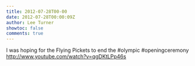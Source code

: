 ```yaml
---
title: 2012-07-28T00-00
date: 2012-07-28T00:00:09Z
author: Lee Turner
showtoc: false
comments: true
---
```


I was hoping for the Flying Pickets to end the #olympic #openingceremony http://www.youtube.com/watch?v=qgDKtLPp46s

